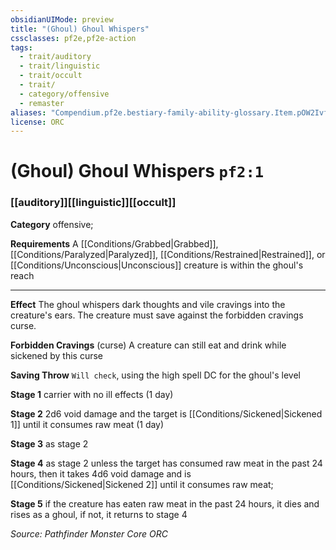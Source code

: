 ```yaml
---
obsidianUIMode: preview
title: "(Ghoul) Ghoul Whispers"
cssclasses: pf2e,pf2e-action
tags:
  - trait/auditory
  - trait/linguistic
  - trait/occult
  - trait/
  - category/offensive
  - remaster
aliases: "Compendium.pf2e.bestiary-family-ability-glossary.Item.pOW2IvfVusdmD5v5"
license: ORC
---
```

# (Ghoul) Ghoul Whispers `pf2:1`

### [[auditory]][[linguistic]][[occult]]

**Category** offensive; 




**Requirements** A [[Conditions/Grabbed|Grabbed]], [[Conditions/Paralyzed|Paralyzed]], [[Conditions/Restrained|Restrained]], or [[Conditions/Unconscious|Unconscious]] creature is within the ghoul's reach

* * *

**Effect** The ghoul whispers dark thoughts and vile cravings into the creature's ears. The creature must save against the forbidden cravings curse.

**Forbidden Cravings** (curse) A creature can still eat and drink while sickened by this curse

**Saving Throw** `Will check`, using the high spell DC for the ghoul's level

**Stage 1** carrier with no ill effects (1 day)

**Stage 2** 2d6 void damage and the target is [[Conditions/Sickened|Sickened 1]] until it consumes raw meat (1 day)

**Stage 3** as stage 2

**Stage 4** as stage 2 unless the target has consumed raw meat in the past 24 hours, then it takes 4d6 void damage and is [[Conditions/Sickened|Sickened 2]] until it consumes raw meat;

**Stage 5** if the creature has eaten raw meat in the past 24 hours, it dies and rises as a ghoul, if not, it returns to stage 4

*Source: Pathfinder Monster Core*
*ORC*